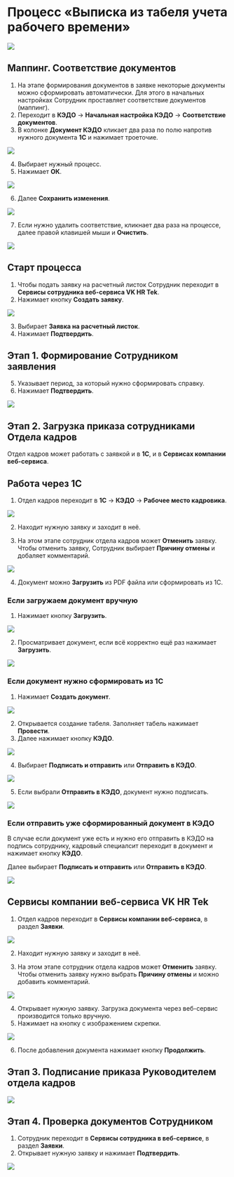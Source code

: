# Процесс «Выписка из табеля учета рабочего времени»

![](./assets/1.png)

## Маппинг. Соответствие документов

1. На этапе формирования документов в заявке некоторые документы можно сформировать автоматически. Для этого в начальных настройках Сотрудник проставляет соответствие документов (маппинг).
2. Переходит в **КЭДО** → **Начальная настройка КЭДО** → **Соответствие документов**.
3. В колонке **Документ КЭДО** кликает два раза по полю напротив нужного документа **1С** и нажимает троеточие.

![](./assets/2.png)

4. Выбирает нужный процесс.
5. Нажимает **ОК**.

![](./assets/3.png)

6. Далее **Сохранить изменения**.

![](./assets/4.png)

7. Если нужно удалить соответствие, кликнает два раза на процессе, далее правой клавишей мыши и **Очистить**.

![](./assets/5.png)
<br>

## Старт процесса

1. Чтобы подать заявку на расчетный листок Сотрудник переходит в **Сервисы сотрудника веб-сервиса VK HR Tek**.
2. Нажимает кнопку **Создать заявку**.

![](./assets/6.png)

3. Выбирает **Заявка на расчетный листок**.
4. Нажимает **Подтвердить**.

## Этап 1. Формирование Сотрудником заявления

5. Указывает период, за который нужно сформировать справку.
6. Нажимает **Подтвердить**.

![](./assets/7.png)
<br>

## Этап 2. Загрузка приказа сотрудниками Отдела кадров

Отдел кадров может работать с заявкой и в **1С**, и в **Сервисах компании веб-сервиса**.

## Работа через 1С
1. Отдел кадров переходит в **1С** → **КЭДО** → **Рабочее место кадровика**.

![](./assets/8.png)

2. Находит нужную заявку и заходит в неё.



3. На этом этапе сотрудник отдела кадров может **Отменить** заявку. Чтобы отменить заявку, Сотрудник выбирает **Причину отмены** и добаляет комментарий.

![](./assets/9.png)

4. Документ можно **Загрузить** из PDF файла или сформировать из 1С.

### Если загружаем документ вручную

1. Нажимает кнопку **Загрузить**.

![](./assets/10.png)

2. Просматривает документ, если всё корректно ещё раз нажимает **Загрузить**.

![](./assets/11.png)

### Если документ нужно сформировать из 1С

1. Нажимает **Создать документ**.

![](./assets/12.png)

2. Открывается создание табеля. Заполняет табель нажимает **Провести**.
3. Далее нажимает кнопку **КЭДО**.

![](./assets/13.png)

4. Выбирает **Подписать и отправить** или  **Отправить в КЭДО**.

![](./assets/14.png)

5. Если выбрали **Отправить в КЭДО**, документ нужно подписать.

![](./assets/15.png)

### Если отправить уже сформированный документ в КЭДО

В случае если документ уже есть и нужно его отправить в КЭДО на подпись сотруднику, кадровый специалсит переходит в документ и нажимает кнопку **КЭДО**.

Далее выбирает **Подписать и отправить** или **Отправить в КЭДО**.

![](./assets/16.png)

## Сервисы компании веб-сервиса VK HR Tek

1. Отдел кадров переходит в **Сервисы компании веб-сервиса**, в раздел **Заявки**.

![](./assets/17.png)

2. Находит нужную заявку и заходит в неё.

3. На этом этапе сотрудник отдела кадров может **Отменить** заявку.
Чтобы отменить заявку нужно выбрать **Причину отмены** и можно добавить комментарий.

![](./assets/18.png)

4. Открывает нужную заявку. Загрузка документа через веб-сервис производится только вручную.
5. Нажимает на кнопку с изображением скрепки.

![](./assets/19.png)

6. После добавления документа нажимает кнопку **Продолжить**.

## Этап 3. Подписание приказа Руководителем отдела кадров

![](./assets/20.png)

## Этап 4. Проверка документов Сотрудником

1. Сотрудник переходит в **Сервисы сотрудника в веб-сервисе**, в раздел **Заявки**.
2. Открывает нужную заявку и нажимает **Подтвердить**.

![](./assets/21.png)